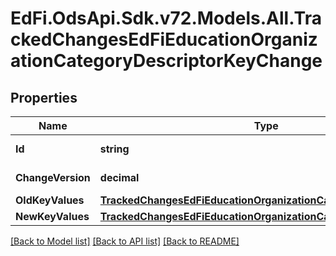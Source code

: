 # EdFi.OdsApi.Sdk.v72.Models.All.TrackedChangesEdFiEducationOrganizationCategoryDescriptorKeyChange

## Properties

Name | Type | Description | Notes
------------ | ------------- | ------------- | -------------
**Id** | **string** | Resource identifier | [optional] 
**ChangeVersion** | **decimal** | Change version | [optional] 
**OldKeyValues** | [**TrackedChangesEdFiEducationOrganizationCategoryDescriptorKey**](TrackedChangesEdFiEducationOrganizationCategoryDescriptorKey.md) |  | [optional] 
**NewKeyValues** | [**TrackedChangesEdFiEducationOrganizationCategoryDescriptorKey**](TrackedChangesEdFiEducationOrganizationCategoryDescriptorKey.md) |  | [optional] 

[[Back to Model list]](../../README.md#documentation-for-models) [[Back to API list]](../../README.md#documentation-for-api-endpoints) [[Back to README]](../../README.md)

